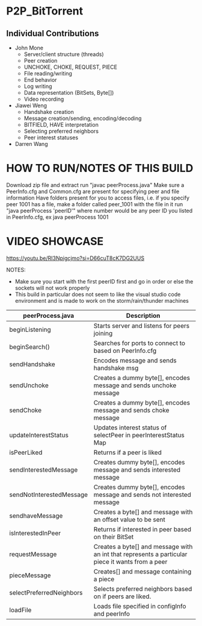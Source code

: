 # P2P_BitTorrent
## Individual Contributions
* John Mone
  * Server/client structure (threads)
  * Peer creation
  * UNCHOKE, CHOKE, REQUEST, PIECE
  * File reading/writing
  * End behavior
  * Log writing
  * Data representation (BitSets, Byte[])
  * Video recording
* Jiawei Weng
  * Handshake creation
  * Message creation/sending, encoding/decoding
  * BITFIELD, HAVE interpretation
  *  Selecting preferred neighbors
  *  Peer interest statuses
* Darren Wang

# HOW TO RUN/NOTES OF THIS BUILD
Download zip file and extract
run "javac peerProcess.java"
Make sure a PeerInfo.cfg and Common.cfg are present for specifying peer and file information
Have folders present for you to access files, i.e. if you specify peer 1001 has a file, make a folder called peer_1001 with the file in it
run "java peerProcess 'peerID'" where number would be any peer ID you listed in PeerInfo.cfg, ex java peerProcess 1001

# VIDEO SHOWCASE
https://youtu.be/RI3Npigcjmo?si=D66cuT8cK7DG2UUS

NOTES:
 * Make sure you start with the first peerID first and go in order or else the sockets will not work properly
 * This build in particular does not seem to like the visual studio code environment and is made to work on the storm/rain/thunder machines

| peerProcess.java            | Description                                       
|---------------------|---------------------------------------------------|
| beginListening          | Starts server and listens for peers joining             | 
| beginSearch() | Searches for ports to connect to based on PeerInfo.cfg |
| sendHandshake | Encodes message and sends handshake msg|
| sendUnchoke | Creates a dummy byte[], encodes message and sends unchoke message | 
| sendChoke | Creates a dummy byte[], encodes message and sends choke message | 
| updateInterestStatus         | Updates interest status of selectPeer in peerInterestStatus Map           | 
| isPeerLiked           | Returns if a peer is liked               | 
| sendInterestedMessage          | Creates dummy byte[], encodes message and sends interested message    |
| sendNotInterestedMessage          |Creates dummy byte[], encodes message and sends not interested message         | 
| sendhaveMessage          | Creates a byte[] and message with an offset value to be sent          |
| isInterestedInPeer                | Returns if interested in peer based on their BitSet                       |
| requestMessage          | Creates a byte[] and message with an int that represents a particular piece it wants from a peer        |
| pieceMessage     | Creates[] and message containing a piece        |
| selectPreferredNeighbors      |Selects preferred neighbors based on if peers are liked. | 
| loadFile     | Loads file specified in configInfo and peerInfo         |




